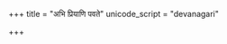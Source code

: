 +++
title = "अभि प्रियाणि पवते"
unicode_script = "devanagari"

+++
<div class="js_include" url="/vedAH/sAma/paravastu-saama/devaH/somaH/abhi-priyANi-pavate/"  newLevelForH1="1" includeTitle="true"> </div>